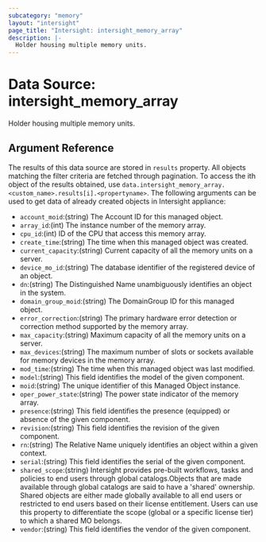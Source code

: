 ```yaml
---
subcategory: "memory"
layout: "intersight"
page_title: "Intersight: intersight_memory_array"
description: |-
  Holder housing multiple memory units.
---
```


# Data Source: intersight_memory_array
Holder housing multiple memory units.
## Argument Reference
The results of this data source are stored in `results` property.
All objects matching the filter criteria are fetched through pagination.
To access the ith object of the results obtained, use `data.intersight_memory_array.<custom_name>.results[i].<propertyname>`.
The following arguments can be used to get data of already created objects in Intersight appliance:
* `account_moid`:(string) The Account ID for this managed object. 
* `array_id`:(int) The instance number of the memory array. 
* `cpu_id`:(int) ID of the CPU that access this memory array. 
* `create_time`:(string) The time when this managed object was created. 
* `current_capacity`:(string) Current capacity of all the memory units on a server. 
* `device_mo_id`:(string) The database identifier of the registered device of an object. 
* `dn`:(string) The Distinguished Name unambiguously identifies an object in the system. 
* `domain_group_moid`:(string) The DomainGroup ID for this managed object. 
* `error_correction`:(string) The primary hardware error detection or correction method supported by the memory array. 
* `max_capacity`:(string) Maximum capacity of all the memory units on a server. 
* `max_devices`:(string) The maximum number of slots or sockets available for memory devices in the memory array. 
* `mod_time`:(string) The time when this managed object was last modified. 
* `model`:(string) This field identifies the model of the given component. 
* `moid`:(string) The unique identifier of this Managed Object instance. 
* `oper_power_state`:(string) The power state indicator of the memory array. 
* `presence`:(string) This field identifies the presence (equipped) or absence of the given component. 
* `revision`:(string) This field identifies the revision of the given component. 
* `rn`:(string) The Relative Name uniquely identifies an object within a given context. 
* `serial`:(string) This field identifies the serial of the given component. 
* `shared_scope`:(string) Intersight provides pre-built workflows, tasks and policies to end users through global catalogs.Objects that are made available through global catalogs are said to have a 'shared' ownership. Shared objects are either made globally available to all end users or restricted to end users based on their license entitlement. Users can use this property to differentiate the scope (global or a specific license tier) to which a shared MO belongs. 
* `vendor`:(string) This field identifies the vendor of the given component. 
 